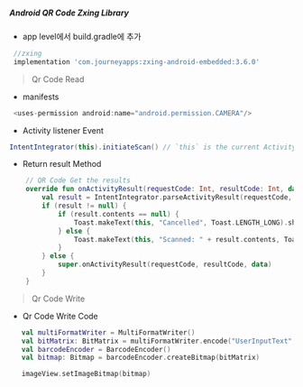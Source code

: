 ##### Android QR Code Zxing Library 

* app level에서 build.gradle에 추가

```groovy
 //zxing
 implementation 'com.journeyapps:zxing-android-embedded:3.6.0'  
```

> Qr Code Read

* manifests

```groovy
 <uses-permission android:name="android.permission.CAMERA"/>
```

* Activity listener Event

```groovy
IntentIntegrator(this).initiateScan() // `this` is the current Activity
```

* Return result Method

```kotlin
    // QR Code Get the results
    override fun onActivityResult(requestCode: Int, resultCode: Int, data: Intent) {
        val result = IntentIntegrator.parseActivityResult(requestCode, resultCode, data)
        if (result != null) {
            if (result.contents == null) {
                Toast.makeText(this, "Cancelled", Toast.LENGTH_LONG).show()
            } else {
                Toast.makeText(this, "Scanned: " + result.contents, Toast.LENGTH_LONG).show()
            }
        } else {
            super.onActivityResult(requestCode, resultCode, data)
        }
    }
```

> Qr Code Write

* Qr Code Write Code

```kotlin
   val multiFormatWriter = MultiFormatWriter()
   val bitMatrix: BitMatrix = multiFormatWriter.encode("UserInputText", BarcodeFormat.QR_CODE, 200, 200)
   val barcodeEncoder = BarcodeEncoder()
   val bitmap: Bitmap = barcodeEncoder.createBitmap(bitMatrix)

   imageView.setImageBitmap(bitmap)
```
